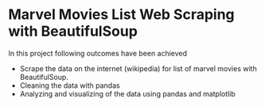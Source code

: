 # Marvel Movies List Web Scraping with BeautifulSoup

In this project following outcomes have been achieved
- Scrape the data on the internet (wikipedia) for list of marvel movies with BeautifulSoup.
- Cleaning the data with pandas
- Analyzing and visualizing of the data using pandas and matplotlib
